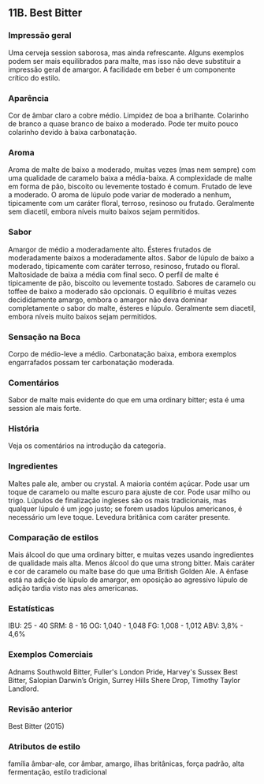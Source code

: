 ## 11B. Best Bitter

### Impressão geral

Uma cerveja session saborosa, mas ainda refrescante. Alguns exemplos podem ser mais equilibrados para malte, mas isso não deve substituir a impressão geral de amargor. A facilidade em beber é um componente crítico do estilo.

### Aparência

Cor de âmbar claro a cobre médio. Limpidez de boa a brilhante. Colarinho de branco a quase branco de baixo a moderado. Pode ter muito pouco colarinho devido à baixa carbonatação.

### Aroma

Aroma de malte de baixo a moderado, muitas vezes (mas nem sempre) com uma qualidade de caramelo baixa a média-baixa. A complexidade de malte em forma de pão, biscoito ou levemente tostado é comum. Frutado de leve a moderado. O aroma de lúpulo pode variar de moderado a nenhum, tipicamente com um caráter floral, terroso, resinoso ou frutado. Geralmente sem diacetil, embora níveis muito baixos sejam permitidos.

### Sabor

Amargor de médio a moderadamente alto. Ésteres frutados de moderadamente baixos a moderadamente altos. Sabor de lúpulo de baixo a moderado, tipicamente com caráter terroso, resinoso, frutado ou floral. Maltosidade de baixa a média com final seco. O perfil de malte é tipicamente de pão, biscoito ou levemente tostado. Sabores de caramelo ou toffee de baixo a moderado são opcionais. O equilíbrio é muitas vezes decididamente amargo, embora o amargor não deva dominar completamente o sabor do malte, ésteres e lúpulo. Geralmente sem diacetil, embora níveis muito baixos sejam permitidos.

### Sensação na Boca

Corpo de médio-leve a médio. Carbonatação baixa, embora exemplos engarrafados possam ter carbonatação moderada.

### Comentários

Sabor de malte mais evidente do que em uma ordinary bitter; esta é uma session ale mais forte.

### História

Veja os comentários na introdução da categoria.

### Ingredientes

Maltes pale ale, amber ou crystal. A maioria contém açúcar. Pode usar um toque de caramelo ou malte escuro para ajuste de cor. Pode usar milho ou trigo. Lúpulos de finalização ingleses são os mais tradicionais, mas qualquer lúpulo é um jogo justo; se forem usados ​​lúpulos americanos, é necessário um leve toque. Levedura britânica com caráter presente.

### Comparação de estilos

Mais álcool do que uma ordinary bitter, e muitas vezes usando ingredientes de qualidade mais alta. Menos álcool do que uma strong bitter. Mais caráter e cor de caramelo ou malte base do que uma British Golden Ale. A ênfase está na adição de lúpulo de amargor, em oposição ao agressivo lúpulo de adição tardia visto nas ales americanas.

### Estatísticas

IBU: 25 - 40
SRM: 8 - 16
OG: 1,040 - 1,048
FG: 1,008 - 1,012
ABV: 3,8% - 4,6%

### Exemplos Comerciais

Adnams Southwold Bitter, Fuller's London Pride, Harvey's Sussex Best Bitter, Salopian Darwin’s Origin, Surrey Hills Shere Drop, Timothy Taylor Landlord.

### Revisão anterior

Best Bitter (2015)

### Atributos de estilo

família âmbar-ale, cor âmbar, amargo, ilhas britânicas, força padrão, alta fermentação, estilo tradicional
